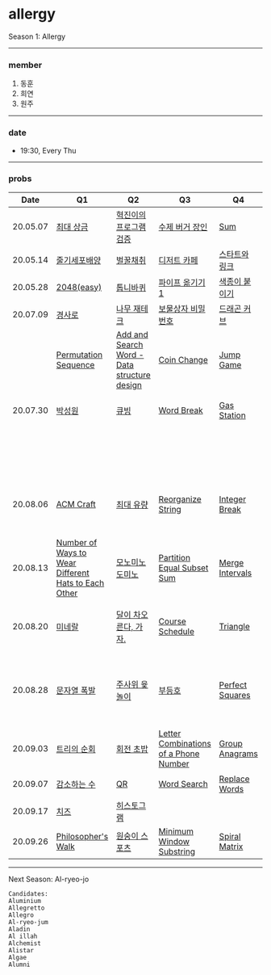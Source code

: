 # allergy
Season 1: Allergy

---

### member
1. 동훈
2. 희연
3. 원주

---
### date
- 19:30, Every Thu

---
### probs
|   Date    | Q1                                                                                                                                                     | Q2                                                                                                                                                              | Q3                                                                                                                                                          | Q4                                                                                                                                                 | Q5                                                                                                                                                      | Q6                                                                                                                                                                    | Note  |                                              
|   :--:    | ------------------------------------------------------------------------------------------------------------------------------------------------------ | --------------------------------------------------------------------------------------------------------------------------------------------------------------- | ----------------------------------------------------------------------------------------------------------------------------------------------------------- | -------------------------------------------------------------------------------------------------------------------------------------------------- | ------------------------------------------------------------------------------------------------------------------------------------------------------- | --------------------------------------------------------------------------------------------------------------------------------------------------------------------- | ----- |
| 20.05.07  | [최대 상금](https://swexpertacademy.com/main/code/problem/problemDetail.do?contestProbId=AV15Khn6AN0CFAYD&categoryId=AV15Khn6AN0CFAYD&categoryType=CODE) | [혁진이의 프로그램 검증](https://swexpertacademy.com/main/code/problem/problemDetail.do?contestProbId=AV4yLUiKDUoDFAUx&categoryId=AV4yLUiKDUoDFAUx&categoryType=CODE) | [수제 버거 장인](https://swexpertacademy.com/main/code/problem/problemDetail.do?contestProbId=AWErcQmKy6kDFAXi&categoryId=AWErcQmKy6kDFAXi&categoryType=CODE)  | [Sum](https://swexpertacademy.com/main/code/problem/problemDetail.do?contestProbId=AV13_BWKACUCFAYh&categoryId=AV13_BWKACUCFAYh&categoryType=CODE) | [미로2](https://swexpertacademy.com/main/code/problem/problemDetail.do?contestProbId=AV14wL9KAGkCFAYD&categoryId=AV14wL9KAGkCFAYD&categoryType=CODE)      | [K번째 접미어](https://swexpertacademy.com/main/code/problem/problemDetail.do?contestProbId=AV18GHd6IskCFAZN&categoryId=AV18GHd6IskCFAZN&categoryType=CODE)             | |
| 20.05.14  | [줄기세포배양](https://swexpertacademy.com/main/code/problem/problemDetail.do?contestProbId=AWXRJ8EKe48DFAUo)                                             | [벌꿀채취](https://swexpertacademy.com/main/code/problem/problemDetail.do?contestProbId=AV5V4A46AdIDFAWu)                                                          | [디저트 카페](https://swexpertacademy.com/main/code/problem/problemDetail.do?contestProbId=AV5VwAr6APYDFAWu)                                                  | [스타트와 링크](https://www.acmicpc.net/problem/14889)                                                                                                 | [연산자 끼워넣기](https://www.acmicpc.net/problem/14888)                                                                                                    | [연구소](https://www.acmicpc.net/problem/14502)                                                                                                                         | |
| 20.05.28  | [2048(easy)](https://www.acmicpc.net/problem/12100)                                                                                                    | [톱니바퀴](https://www.acmicpc.net/problem/14891)                                                                                                                  | [파이프 옮기기 1](https://www.acmicpc.net/problem/17070)                                                                                                       | [색종이 붙이기](https://www.acmicpc.net/problem/17136)                                                                                                | [수영장](https://swexpertacademy.com/main/code/problem/problemDetail.do?contestProbId=AV5PpFQaAQMDFAUq&categoryId=AV5PpFQaAQMDFAUq&categoryType=CODE)     | [원자 소멸 시뮬레이션](https://swexpertacademy.com/main/code/problem/problemDetail.do?contestProbId=AWXRFInKex8DFAUo&categoryId=AWXRFInKex8DFAUo&categoryType=CODE)        | |
| 20.07.09  | [경사로](https://www.acmicpc.net/problem/14890)                                                                                                          | [나무 재테크](https://www.acmicpc.net/problem/16235)                                                                                                               | [보물상자 비밀번호](https://swexpertacademy.com/main/code/problem/problemDetail.do?contestProbId=AWXRUN9KfZ8DFAUo&categoryId=AWXRUN9KfZ8DFAUo&categoryType=CODE)| [드래곤 커브](https://www.acmicpc.net/problem/15685)                                                                                                  | [숫자 만들기](https://swexpertacademy.com/main/code/problem/problemDetail.do?contestProbId=AWIeRZV6kBUDFAVH&categoryId=AWIeRZV6kBUDFAVH&categoryType=CODE) | [점심 식사시간](https://swexpertacademy.com/main/code/problem/problemDetail.do?contestProbId=AV5-BEE6AK0DFAVl&categoryId=AV5-BEE6AK0DFAVl&categoryType=CODE)             | |
|           | [Permutation Sequence](https://leetcode.com/problems/permutation-sequence/)                                                                            | [Add and Search Word - Data structure design](https://leetcode.com/problems/add-and-search-word-data-structure-design/)                                         | [Coin Change](https://leetcode.com/problems/coin-change/)                                                                                                   | [Jump Game](https://leetcode.com/problems/jump-game/)                                                                                              | [타임머신](https://www.acmicpc.net/problem/11657)                                                                                                         | [임계경로](https://www.acmicpc.net/problem/1948)                                                                                                                        | |
| 20.07.30  | [박성원](https://www.acmicpc.net/problem/1086)                                                                                                          | [큐빙](https://www.acmicpc.net/problem/5373)                                                                                                                      | [Word Break](https://leetcode.com/problems/word-break/)                                                                                                     | [Gas Station](https://leetcode.com/problems/gas-station/)                                                                                          | [지민이의 테러 Season II](https://www.acmicpc.net/problem/1650)                                                                                            | [알고스팟어](https://www.acmicpc.net/problem/2848)                                                                                                                       | |
|           |                                                                                                                                                        |                                                                                                                                                                 |                                                                                                                                                             |                                                                                                                                                    |  [Sum Root to Leaf Numbers](https://leetcode.com/problems/sum-root-to-leaf-numbers/)                                                                    | [Number of Islands](https://leetcode.com/problems/number-of-islands/)                                                                                                 | |
| 20.08.06  | [ACM Craft](https://www.acmicpc.net/problem/1005)                                                                                                      | [최대 유량](https://www.acmicpc.net/problem/6086)                                                                                                                 | [Reorganize String](https://leetcode.com/problems/reorganize-string/)                                                                                       | [Integer Break](https://leetcode.com/problems/integer-break/)                                                                                      | [Find Minimum in Rotated Sorted Array](https://leetcode.com/problems/find-minimum-in-rotated-sorted-array/)                                             | [Find Minimum in Rotated Sorted Array II](https://leetcode.com/problems/find-minimum-in-rotated-sorted-array-ii/)                                                     | |
| 20.08.13  | [Number of Ways to Wear Different Hats to Each Other](https://leetcode.com/problems/number-of-ways-to-wear-different-hats-to-each-other/)              | [모노미노도미노](https://www.acmicpc.net/problem/19235)                                                                                                             | [Partition Equal Subset Sum](https://leetcode.com/problems/partition-equal-subset-sum/)                                                                     | [Merge Intervals](https://leetcode.com/problems/merge-intervals/)                                                                                  | [Longest Mountain in Array](https://leetcode.com/problems/longest-mountain-in-array/)                                                                   | [Most Profit Assigning Work](https://leetcode.com/problems/most-profit-assigning-work/)                                                                               | |
| 20.08.20  | [미네랄](https://www.acmicpc.net/problem/2933)                                                                                                          | [달이 차오른다, 가자.](https://www.acmicpc.net/problem/1194)                                                                                                         | [Course Schedule](https://leetcode.com/problems/course-schedule/)                                                                                           | [Triangle](https://leetcode.com/problems/triangle/)                                                                                                | [Partition to K Equal Sum Subsets](https://leetcode.com/problems/partition-to-k-equal-sum-subsets/)                                                     | [Maximum XOR of Two Numbers in an Array](https://leetcode.com/problems/maximum-xor-of-two-numbers-in-an-array/)                                                       | |
| 20.08.28  | [문자열 폭발](https://www.acmicpc.net/problem/9935)                                                                                                      | [주사위 윷놀이](https://www.acmicpc.net/problem/17825)                                                                                                              | [부등호](https://www.acmicpc.net/problem/2529)                                                                                                                | [Perfect Squares](https://leetcode.com/problems/perfect-squares/)                                                                                  | [외판원 순회](https://www.acmicpc.net/problem/2098)                                                                                                       | [Number of Steps to Reduce a Number in Binary Representation to One](https://leetcode.com/problems/number-of-steps-to-reduce-a-number-in-binary-representation-to-one) | |
| 20.09.03  | [트리의 순회](https://www.acmicpc.net/problem/2263)                                                                                                      | [회전 초밥](https://www.acmicpc.net/problem/2531)                                                                                                                  | [Letter Combinations of a Phone Number](https://leetcode.com/problems/letter-combinations-of-a-phone-number/)                                               | [Group Anagrams](https://leetcode.com/problems/group-anagrams/)                                                                                    | [자물쇠와 열쇠](https://programmers.co.kr/learn/courses/30/lessons/60059)                                                                                  | [기둥과 보 설치](https://programmers.co.kr/learn/courses/30/lessons/60061)                                                                                                | |
| 20.09.07  | [감소하는 수](https://www.acmicpc.net/problem/1038)                                                                                                       | [QR](https://www.acmicpc.net/problem/2680)                                                                                                                      | [Word Search](https://leetcode.com/problems/word-search/)                                                                                                   | [Replace Words](https://leetcode.com/problems/replace-words/)                                                                                      | [기지국 설치](https://programmers.co.kr/learn/courses/30/lessons/12979)                                                                                   | [경주로 건설](https://programmers.co.kr/learn/courses/30/lessons/67259)                                                                                                   | |
| 20.09.17  | [치즈](https://www.acmicpc.net/problem/2636)                                                                                                            | [히스토그램](https://www.acmicpc.net/problem/1725)                                                                                                                 | []()                                                                                                                                                        | []()                                                                                                                                               | [수식 최대화](https://programmers.co.kr/learn/courses/30/lessons/67257)                                                                                    | [단어 퍼즐](https://programmers.co.kr/learn/courses/30/lessons/12983)                                                                                                   | |
| 20.09.26  | [Philosopher's Walk](https://www.acmicpc.net/problem/14956)                                                                                            | [원숭이 스포츠](https://www.acmicpc.net/problem/16438)                                                                                                              | [Minimum Window Substring](https://leetcode.com/problems/minimum-window-substring/)                                                                         | [Spiral Matrix](https://leetcode.com/problems/spiral-matrix/)                                                                                      | [퍼즐](https://www.acmicpc.net/problem/1525)                                                                                                             | [치즈](https://www.acmicpc.net/problem/2638)                                                                                                                           | |

---

Next Season: Al-ryeo-jo

```
Candidates:
Aluminium
Allegretto
Allegro
Al-ryeo-jum
Aladin
Al illah
Alchemist
Alistar
Algae
Alumni
```
